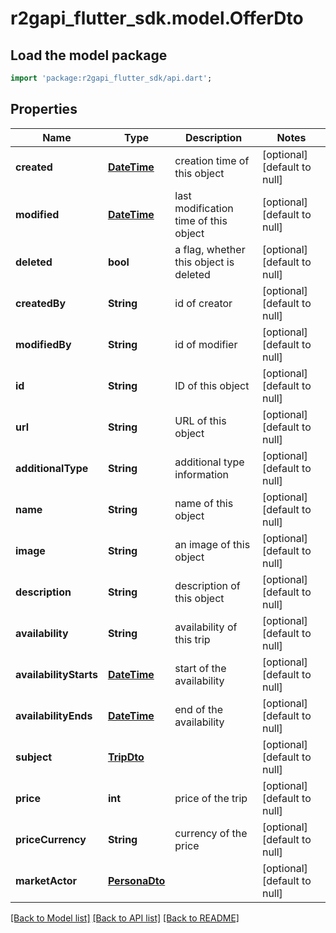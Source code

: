 # r2gapi_flutter_sdk.model.OfferDto

## Load the model package
```dart
import 'package:r2gapi_flutter_sdk/api.dart';
```

## Properties
Name | Type | Description | Notes
------------ | ------------- | ------------- | -------------
**created** | [**DateTime**](DateTime.md) | creation time of this object | [optional] [default to null]
**modified** | [**DateTime**](DateTime.md) | last modification time of this object | [optional] [default to null]
**deleted** | **bool** | a flag, whether this object is deleted | [optional] [default to null]
**createdBy** | **String** | id of creator | [optional] [default to null]
**modifiedBy** | **String** | id of modifier | [optional] [default to null]
**id** | **String** | ID of this object | [optional] [default to null]
**url** | **String** | URL of this object | [optional] [default to null]
**additionalType** | **String** | additional type information | [optional] [default to null]
**name** | **String** | name of this object | [optional] [default to null]
**image** | **String** | an image of this object | [optional] [default to null]
**description** | **String** | description of this object | [optional] [default to null]
**availability** | **String** | availability of this trip | [optional] [default to null]
**availabilityStarts** | [**DateTime**](DateTime.md) | start of the availability | [optional] [default to null]
**availabilityEnds** | [**DateTime**](DateTime.md) | end of the availability | [optional] [default to null]
**subject** | [**TripDto**](TripDto.md) |  | [optional] [default to null]
**price** | **int** | price of the trip | [optional] [default to null]
**priceCurrency** | **String** | currency of the price | [optional] [default to null]
**marketActor** | [**PersonaDto**](PersonaDto.md) |  | [optional] [default to null]

[[Back to Model list]](../README.md#documentation-for-models) [[Back to API list]](../README.md#documentation-for-api-endpoints) [[Back to README]](../README.md)


